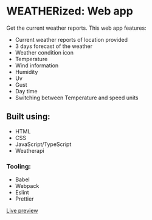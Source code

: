 # WEATHERized: Web app
Get the current weather reports.
This web app features:

- Current weather reports of location provided
- 3 days forecast of the weather
- Weather condition icon
- Temperature
- Wind information
- Humidity
- Uv
- Gust
- Day time
- Switching between Temperature and speed units

## Built using:
- HTML
- CSS
- JavaScript/TypeScript
- Weatherapi

### Tooling:
- Babel
- Webpack
- Eslint
- Prettier

[Live preview](https://xirlorm.github.io/weatherized/)
